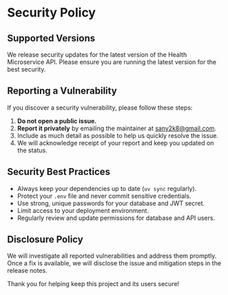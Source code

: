 # Security Policy

## Supported Versions

We release security updates for the latest version of the Health Microservice API. Please ensure you are running the latest version for the best security.

## Reporting a Vulnerability

If you discover a security vulnerability, please follow these steps:

1. **Do not open a public issue.**
2. **Report it privately** by emailing the maintainer at [sany2k8@gmail.com](mailto:sany2k8@gmail.com).
3. Include as much detail as possible to help us quickly resolve the issue.
4. We will acknowledge receipt of your report and keep you updated on the status.

## Security Best Practices

- Always keep your dependencies up to date (`uv sync` regularly).
- Protect your `.env` file and never commit sensitive credentials.
- Use strong, unique passwords for your database and JWT secret.
- Limit access to your deployment environment.
- Regularly review and update permissions for database and API users.

## Disclosure Policy

We will investigate all reported vulnerabilities and address them promptly. Once a fix is available, we will disclose the issue and mitigation steps in the release notes.

Thank you for helping keep this project and its users secure!
